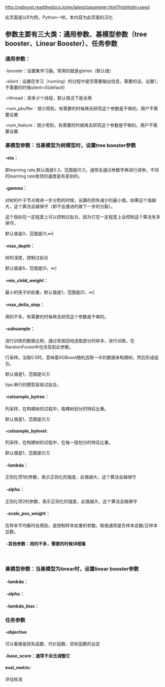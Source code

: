 http://xgboost.readthedocs.io/en/latest/parameter.html?highlight=seed

此页面是以R为例，Python一样。本内容为此页面的汉化

## 参数主要有三大类：通用参数、基模型参数（tree booster、Linear Booster）、任务参数


### 通用参数：
 -booster：设置集学习器。常用的就是gbtree（默认值）
 
 -silent：设置在学习（running）的过程中是否需要输出信息，需要的话，设置1，不需要的时候silent=0(default)
 
 -nthread：用多少个线程，默认情况下是全用
 
 -num_pbuffer：很少用到，有需要的时候再去研究这个参数是干嘛的。用户不需要设置
 
 -num_feature：很少用到，有需要的时候再去研究这个参数是干嘛的。用户不需要设置
 
 ### 基模型参数：当基模型为树模型时，设置tree booster参数
 #### -eta：
 
 即learning rate,默认值是0.3，范围是[0,1]，通常会通过参数字典进行调参。不同的learning rate收敛的速度是有差别的。
 
####  -gamma：
 
 对树的叶子节点做进一步分割的时候，设置的损失减少的最小值。如果这个值越大，这个算法会越保守（即不会激进的做下一步的分裂）。
 
 这个指标在一定程度上可以控制过拟合，因为它在一定程度上会控制这个算法有多保守。
 
 默认值是0，范围是[0,∞]
         
####  -max_depth：

树的深度，控制过拟合

默认值是6，范围是[0，∞]
             
####  -min_child_weight：

最小的孩子的权重。默认值是1，范围是[0，∞]
 
#### -max_delta_step：

用的不多，有需要的时候再去研究这个参数是干嘛的。
 
####  -subsample：

进行训练的数据比例，通过有放回地选取部分的样本，进行训练。在RandomForest中也涉及到此参数。

行采样。当取0.5时，意味着XGBoost随机选取一半的数据来构建树，然后形成组合。

默认值是1，范围是[0,1]

tips:串行的模型容易过拟合。
             
####  -colsample_bytree：

列采样，在构建树的过程中，每棵树划分的特征比重。

默认值是1，范围是[0,1]
                    
####   -colsample_bylevel:

列采样，在构建树的过程中，在每一层划分的特征比重。

默认值是1，范围是[0,1]
                    
####  -lambda：

正则化项1的参数，表示正则化的强度，此值越大，这个算法会越保守
  
####  -alpha：

正则化项2的参数，表示正则化的强度，此值越大，这个算法会越保守
  
 ####  -scale_pos_weight：
 
 在样本不均衡时会用到，是控制样本权重的参数。取值通常是负样本总数/正样本总数。
 
 ####  -其他参数：用的不多，需要的时候详细看
         
 
 ### 基模型参数：当基模型为linear时，设置linear booster参数
  
 ####  -lambda：
 ####  -alpha：
 ####  -lambda_bias：
 
 ### 任务参数
 
 #### -objective
 
 可以看做是损失函数、代价函数、目标函数的设定
 
 #### -base_score：通常不会去调整它
 
 #### eval_metric:
 
 评估标准
 
